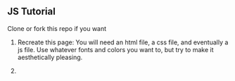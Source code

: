 ## JS Tutorial

Clone or fork this repo if you want

1. Recreate this page:  You will need an html file, a css file, and eventually a js file. 
Use whatever fonts and colors you want to, but try to make it aesthetically pleasing.

2. 